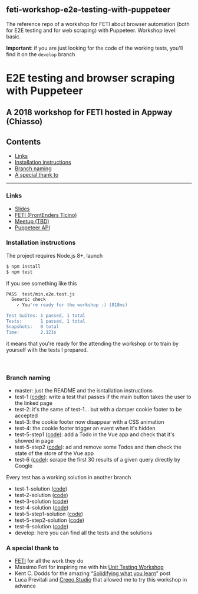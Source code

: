 ## feti-workshop-e2e-testing-with-puppeteer
The reference repo of a workshop for FETI about browser automation (both for E2E testing and for web scraping) with Puppeteer. Workshop level: basic.

**Important**: if you are just looking for the code of the working tests, you'll find it on the  ```develop``` branch

# E2E testing and browser scraping with Puppeteer
## A 2018 workshop for FETI hosted in Appway (Chiasso)

## Contents

- [Links](#links)
- [Installation instructions](#installation-instructions)
- [Branch naming](#branch-naming)
- [A special thank to](#a-special-thank-to)

---

### Links

- [Slides](https://slides.com/noriste/e2e-testing-workshop-feti)
- [FETI (FrontEnders Ticino)](http://www.frontenders.ch/)
- [Meetup (TBD)](http://www.frontenders.ch/eventi-passati.html)
- [Puppeteer API](https://github.com/GoogleChrome/puppeteer/blob/master/docs/api.md)

### Installation instructions

The project requires Node.js 8+, launch

```bash
$ npm install
$ npm test
```

If you see something like this
```bash
PASS  test/min.e2e.test.js
  Generic check
    ✓ You're ready for the workshop :) (818ms)

Test Suites: 1 passed, 1 total
Tests:       1 passed, 1 total
Snapshots:   0 total
Time:        2.121s
```
it means that you're ready for the attending the workshop or to train by yourself with the tests I prepared.
<br />
<br />
<br />

### Branch naming

- master: just the README and the isntallation instructions
- test-1 ([code](https://github.com/NoriSte/feti-workshop-e2e-testing-with-puppeteer/blob/test-1/test/test-1.e2e.test.js#L22)): write a test that passes if the main button takes the user to the linked page
- test-2: it's the same of test-1... but with a damper cookie footer to be accepted
- test-3: the cookie footer now disappear with a CSS animation
- test-4: the cookie footer trigger an event when it's hidden
- test-5-step1 ([code](https://github.com/NoriSte/feti-workshop-e2e-testing-with-puppeteer/blob/test-5-step1/test/test-5.e2e.test.js#L35)): add a Todo in the Vue app and check that it's showed in page
- test-5-step2 ([code](https://github.com/NoriSte/feti-workshop-e2e-testing-with-puppeteer/blob/test-5-step2/test/test-5.e2e.test.js#L62)): ad and remove some Todos and then check the state of the store of the Vue app
- test-6 ([code](https://github.com/NoriSte/feti-workshop-e2e-testing-with-puppeteer/blob/test-6/scrape-google-test-6.js#L28)): scrape the first 30 results of a given query directly by Google

Every test has a working solution in another branch
- test-1-solution ([code](https://github.com/NoriSte/feti-workshop-e2e-testing-with-puppeteer/blob/test-1-solution/test/test-1.e2e.test.js#L22))
- test-2-solution ([code](https://github.com/NoriSte/feti-workshop-e2e-testing-with-puppeteer/blob/test-2-solution/test/test-2.e2e.test.js#L24))
- test-3-solution ([code](https://github.com/NoriSte/feti-workshop-e2e-testing-with-puppeteer/blob/test-3-solution/test/test-3.e2e.test.js#L30))
- test-4-solution ([code](https://github.com/NoriSte/feti-workshop-e2e-testing-with-puppeteer/blob/test-4-solution/test/test-4.e2e.test.js#L31))
- test-5-step1-solution ([code](https://github.com/NoriSte/feti-workshop-e2e-testing-with-puppeteer/blob/test-5-step1-solution/test/test-5.e2e.test.js#L39))
- test-5-step2-solution ([code](https://github.com/NoriSte/feti-workshop-e2e-testing-with-puppeteer/blob/test-5-step2-solution/test/test-5.e2e.test.js#L62))
- test-6-solution ([code](https://github.com/NoriSte/feti-workshop-e2e-testing-with-puppeteer/blob/test-6-solution/scrape-google-test-6.js#L24))
- develop: here you can find all the tests and the solutions

### A special thank to

- [FETI](http://www.frontenders.ch/) for all the work they do
- Massimo Foti for inspiring me with his [Unit Testing Workshop](https://www.meetup.com/it-IT/FrontEnders-Ticino/events/245384423/)
- Kent C. Dodds for the amazing “[Solidifying what you learn](https://blog.kentcdodds.com/solidifying-what-you-learn-6650258c84be)” post
- Luca Previtali and [Creeo Studio](http://creeostudio.it/) that allowed me to try this workshop in advance
